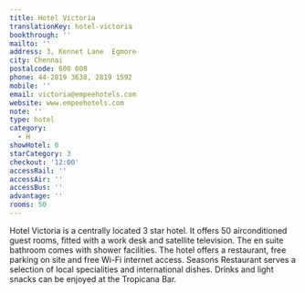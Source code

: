 ```yaml
---
title: Hotel Victoria
translationKey: hotel-victoria
bookthrough: ''
mailto: ''
address: 3, Kennet Lane  Egmore
city: Chennai
postalcode: 600 008
phone: 44-2819 3638, 2819 1592
mobile: ''
email: victoria@empeehotels.com
website: www.empeehotels.com
note: ''
type: hotel
category:
  - H
showHotel: 0
starCategory: 3
checkout: '12:00'
accessRail: ''
accessAir: ''
accessBus: ''
advantage: ''
rooms: 50
---
```

Hotel Victoria is a centrally located 3 star hotel. It offers 50 airconditioned guest rooms, fitted with a work desk and satellite television. The en suite bathroom comes with shower facilities.     The hotel offers a restaurant, free parking on site and free Wi-Fi internet access. Seasons Restaurant serves a selection of local specialities and international dishes. Drinks and light snacks can be enjoyed at the Tropicana Bar.     